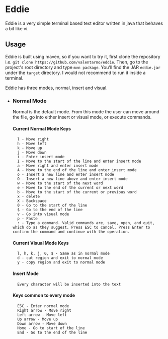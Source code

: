 # Eddie
Eddie is a very simple terminal based text editor written in java that behaves a
bit like vi.

## Usage
Eddie is built using maven, so if you want to try it, first clone the repository i.e. 
`git clone https://github.com/valentarmo/eddie`. Then, go to the project's root directory and type
`mvn package`. You'll find the JAR `eddie.jar` under the `target` directory. I would not recommend to run it inside a terminal.

Eddie has three modes, normal, insert and visual.
* ### Normal Mode
    Normal is the default mode. From this mode the user can move around the file,
    go into either insert or visual mode, or execute commands.

    #### Current Normal Mode Keys
        l - Move right
        h - Move left
        k - Move up
        j - Move down
        i - Enter insert mode
        I - Move to the start of the line and enter insert mode
        a - Move right and enter insert mode
        A - Move to the end of the line and enter insert mode
        o - Insert a new line and enter insert mode
        O - Insert a new line above and enter insert mode
        w - Move to the start of the next word
        e - Move to the end of the current or next word
        b - Move to the start of the current or previous word
        x - delete
        X - Backspace
        0 - Go to the start of the line
        $ - Go to the end of the line
        v - Go into visual mode
        p - Paste 
        : - Type a command. Valid commands are, save, open, and quit, which do as they suggest. Press ESC to cancel. Press Enter to confirm the command and continue with the operation.
    #### Current Visual Mode Keys
        l, h, k, j, 0, $ - Same as in normal mode
        d - cut region and exit to normal mode
        y - copy region and exit to normal mode
    #### Insert Mode
        Every character will be inserted into the text
    #### Keys common to every mode
        ESC - Enter normal mode
        Right arrow - Move right
        Left arrow - Move left
        Up arrow - Move up
        Down arrow - Move down
        Home - Go to start of the line
        End - Go to the end of the line
